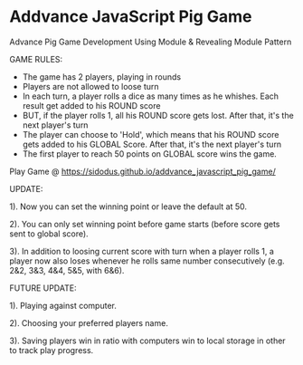 # Addvance JavaScript Pig Game
Advance Pig Game Development Using Module &amp; Revealing Module Pattern


GAME RULES:

- The game has 2 players, playing in rounds
- Players are not allowed to loose turn
- In each turn, a player rolls a dice as many times as he whishes. Each result get added to his ROUND score
- BUT, if the player rolls 1, all his ROUND score gets lost. After that, it's the next player's turn
- The player can choose to 'Hold', which means that his ROUND score gets added to his GLOBAL Score. After that, it's the next player's       turn
- The first player to reach 50 points on GLOBAL score wins the game.

Play Game @ https://sidodus.github.io/addvance_javascript_pig_game/


UPDATE:

1). Now you can set the winning point or leave the default at 50.

2). You can only set winning point before game starts (before score gets sent to global score).

3). In addition to loosing current score with turn when a player rolls 1, a player now also loses whenever he rolls same number consecutively (e.g. 2&2, 3&3, 4&4, 5&5, with 6&6).

FUTURE UPDATE:

1). Playing against computer.

2). Choosing your preferred players name.

3). Saving players win in ratio with computers win to local storage in other to track play progress.

